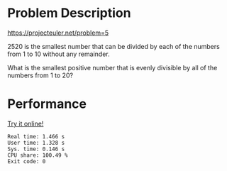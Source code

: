# Problem Description

https://projecteuler.net/problem=5

2520 is the smallest number that can be divided by each of the numbers from 1 to 10 without any remainder.

What is the smallest positive number that is evenly divisible by all of the numbers from 1 to 20?

# Performance

[Try it online!](https://tio.run/##jdO/asMwEMfxXU9xJWBkEmyfm79DsmUoBFroEzj4AiKSHSQ5ZMi7u45DS@nS36BBdx9NXyTW3Izv@8lL3gWfH02TS3MlGceqlpNr684Kffj2aMUVxYLqVhENGwqtvcrzSvQZvVQuM1F8FUWXM0p0wtMyTcf1ffctTsYORide3ABmVKa03VLxH3vF2BxjC4wtMbbC2BpjG4xxAToGHRiCwRIMpmCwBYMxGKzBYA4Ge5R/e@ybzmWxOovmn9nBhDi89CHqx0yaWj2OenvPLl0Mv75ZNv4u1fdf)

```
Real time: 1.466 s
User time: 1.328 s
Sys. time: 0.146 s
CPU share: 100.49 %
Exit code: 0
```